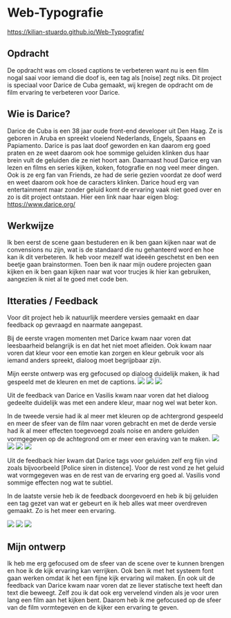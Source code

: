 # Web-Typografie
 https://kilian-stuardo.github.io/Web-Typografie/

## Opdracht
De opdracht was om closed captions te verbeteren want nu is een film nogal saai voor iemand die doof is, een tag als [noise] zegt niks.
Dit project is speciaal voor Darice de Cuba gemaakt, wij kregen de opdracht om de film ervaring te verbeteren voor Darice.

## Wie is Darice?
Darice de Cuba is een 38 jaar oude front-end developer uit Den Haag.
Ze is geboren in Aruba en spreekt vloeiend Nederlands, Engels, Spaans en Papiamento.
Darice is pas laat doof geworden en kan daarom erg goed praten en ze weet daarom ook hoe sommige geluiden klinken dus haar brein vult de geluiden die ze niet hoort aan.
Daarnaast houd Darice erg van lezen en films en series kijken, koken, fotografie en nog veel meer dingen.
Ook is ze erg fan van Friends, ze had de serie gezien voordat ze doof werd en weet daarom ook hoe de caracters klinken.
Darice houd erg van entertainment maar zonder geluid komt de ervaring vaak niet goed over en zo is dit project ontstaan.
Hier een link naar haar eigen blog: https://www.darice.org/

## Werkwijze
Ik ben eerst de scene gaan bestuderen en ik ben gaan kijken naar wat de convensions nu zijn, wat is de standaard die nu gehanteerd word en hoe kan ik dit verbeteren.
Ik heb voor mezelf wat ideeën geschetst en ben een beetje gaan brainstormen.
Toen ben ik naar mijn oudere projecten gaan kijken en ik ben gaan kijken naar wat voor trucjes ik hier kan gebruiken, aangezien ik niet al te goed met code ben.

## Itteraties / Feedback
Voor dit project heb ik natuurlijk meerdere versies gemaakt en daar feedback op gevraagd en naarmate aangepast.

Bij de eerste vragen momenten met Darice kwam naar voren dat leesbaarheid belangrijk is en dat het niet moet afleiden.
Ook kwam naar voren dat kleur voor een emotie kan zorgen en kleur gebruik voor als iemand anders spreekt, dialoog moet begrijpbaar zijn.

Mijn eerste ontwerp was erg gefocused op dialoog duidelijk maken, ik had gespeeld met de kleuren en met de captions.
![](/images/v1.0(cropped).png)
![](/images/v1.1(cropped).png)
![](/images/v1.2(cropped).png)

Uit de feedback van Darice en Vasilis kwam naar voren dat het dialoog gedeelte duidelijk was met een andere kleur, maar nog wel wat beter kon.

In de tweede versie had ik al meer met kleuren op de achtergrond gespeeld en meer de sfeer van de film naar voren gebracht
en met de derde versie had ik al meer effecten toegevoegd zoals noise en andere geluiden vormgegeven op de achtegrond om er meer een eraving van te maken.
![](/images/v3.0.png)
![](/images/v3.1.png)
![](/images/v3.2.png)
![](/images/v3.3.png)

Uit de feedback hier kwam dat Darice tags voor geluiden zelf erg fijn vind zoals bijvoorbeeld [Police siren in distence].
Voor de rest vond ze het geluid wat vormgegeven was en de rest van de ervaring erg goed al. Vasilis vond sommige effecten nog wat te subtiel.

In de laatste versie heb ik de feedback doorgevoerd en heb ik bij geluiden een tag gezet van wat er gebeurt en ik heb alles wat meer overdreven gemaakt.
Zo is het meer een ervaring.


![](/images/v4.0.png)
![](/images/v4.1.png)
![](/images/v4.2.png)


## Mijn ontwerp
Ik heb me erg gefocused om de sfeer van de scene over te kunnen brengen en hoe ik de kijk ervaring kan verrijken.
Ook ben ik met het systeem font gaan werken omdat ik het een fijne kijk ervaring wil maken. En ook uit de feedback van Darice kwam naar voren dat ze liever statische text heeft dan text die beweegt.
Zelf zou ik dat ook erg vervelend vinden als je voor uren lang een film aan het kijken bent. Daarom heb ik me gefocused op de sfeer van de film vormtegeven en de kijker een ervaring te geven.
